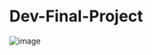 # Dev-Final-Project
![image](https://github.com/user-attachments/assets/c8fdbab1-bae0-45da-8f42-d1b4b319b719)
